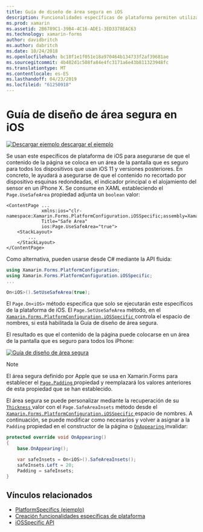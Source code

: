 ```yaml
---
title: Guía de diseño de área segura en iOS
description: Funcionalidades específicas de plataforma permiten utilizar la funcionalidad que solo está disponible en una plataforma concreta, sin necesidad de implementar los representadores personalizados o los efectos. En este artículo se explica cómo consumir iOS específicos de la plataforma que garantiza que el contenido de la página se coloca en un área de la pantalla que es seguro para todos los dispositivos que usan iOS 11 y versiones posteriores.
ms.prod: xamarin
ms.assetid: 2B6789C1-39B4-4C16-ADE1-3ED3378EAC63
ms.technology: xamarin-forms
author: davidbritch
ms.author: dabritch
ms.date: 10/24/2018
ms.openlocfilehash: bc18f1e1f051e18a970464b134733f2af39681ae
ms.sourcegitcommit: 4b402d1c508fa84e4fc3171a6e43b811323948fc
ms.translationtype: MT
ms.contentlocale: es-ES
ms.lasthandoff: 04/23/2019
ms.locfileid: "61250918"
---
```

# <a name="safe-area-layout-guide-on-ios"></a>Guía de diseño de área segura en iOS

[![Descargar ejemplo](~/media/shared/download.png) descargar el ejemplo](https://developer.xamarin.com/samples/xamarin-forms/userinterface/platformspecifics/)

Se usan este específicos de plataforma de iOS para asegurarse de que el contenido de la página se coloca en un área de la pantalla que es seguro para todos los dispositivos que usan iOS 11 y versiones posteriores. En concreto, le ayudará a asegurarse de que el contenido no recortado por dispositivo esquinas redondeadas, el indicador principal o el alojamiento del sensor en un iPhone X. Se consume en XAML estableciendo el `Page.UseSafeArea` propiedad adjunta un `boolean` valor:

```xaml
<ContentPage ...
             xmlns:ios="clr-namespace:Xamarin.Forms.PlatformConfiguration.iOSSpecific;assembly=Xamarin.Forms.Core"
             Title="Safe Area"
             ios:Page.UseSafeArea="true">
    <StackLayout>
        ...
    </StackLayout>
</ContentPage>
```

Como alternativa, pueden usarse desde C# mediante la API fluida:

```csharp
using Xamarin.Forms.PlatformConfiguration;
using Xamarin.Forms.PlatformConfiguration.iOSSpecific;
...

On<iOS>().SetUseSafeArea(true);
```

El `Page.On<iOS>` método especifica que solo se ejecutarán este específicos de la plataforma de iOS. El `Page.SetUseSafeArea` método, en el [ `Xamarin.Forms.PlatformConfiguration.iOSSpecific` ](xref:Xamarin.Forms.PlatformConfiguration.iOSSpecific) controla el espacio de nombres, si está habilitada la Guía de diseño de área segura.

El resultado es que el contenido de la página puede colocarse en un área de la pantalla que es seguro para todos los iPhone:

[![](page-safe-area-images/safe-area-layout.png "Guía de diseño de área segura")](page-safe-area-images/safe-area-layout-large.png#lightbox "Guía de diseño de área segura")

> [!NOTE]
> El área segura definido por Apple que se usa en Xamarin.Forms para establecer el [ `Page.Padding` ](xref:Xamarin.Forms.Page.Padding) propiedad y reemplazará los valores anteriores de esta propiedad que se han establecido.

El área segura se puede personalizar mediante la recuperación de su [ `Thickness` ](xref:Xamarin.Forms.Thickness) valor con el `Page.SafeAreaInsets` método desde el [ `Xamarin.Forms.PlatformConfiguration.iOSSpecific` ](xref:Xamarin.Forms.PlatformConfiguration.iOSSpecific) espacio de nombres. A continuación, se puede modificar como necesarios y volver a asignar a la `Padding` propiedad en el constructor de la página o [ `OnAppearing` ](xref:Xamarin.Forms.Page.OnAppearing) invalidar:

```csharp
protected override void OnAppearing()
{
    base.OnAppearing();

    var safeInsets = On<iOS>().SafeAreaInsets();
    safeInsets.Left = 20;
    Padding = safeInsets;
}
```

## <a name="related-links"></a>Vínculos relacionados

- [PlatformSpecifics (ejemplo)](https://developer.xamarin.com/samples/xamarin-forms/userinterface/platformspecifics/)
- [Creación funcionalidades específicas de plataforma](~/xamarin-forms/platform/platform-specifics/index.md#creating-platform-specifics)
- [iOSSpecific API](xref:Xamarin.Forms.PlatformConfiguration.iOSSpecific)
